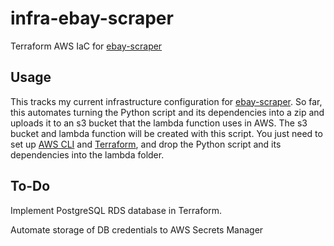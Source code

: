 # infra-ebay-scraper
Terraform AWS IaC for [ebay-scraper](https://github.com/hunter-meloche/ebay-scraper)

## Usage
This tracks my current infrastructure configuration for [ebay-scraper](https://github.com/hunter-meloche/ebay-scraper). So far, this automates turning the Python script and its dependencies into a zip and uploads it to an s3 bucket that the lambda function uses in AWS. The s3 bucket and lambda function will be created with this script. You just need to set up [AWS CLI](https://aws.amazon.com/cli/) and [Terraform](https://developer.hashicorp.com/terraform/tutorials/aws-get-started/install-cli), and drop the Python script and its dependencies into the lambda folder.

## To-Do
Implement PostgreSQL RDS database in Terraform.

Automate storage of DB credentials to AWS Secrets Manager
